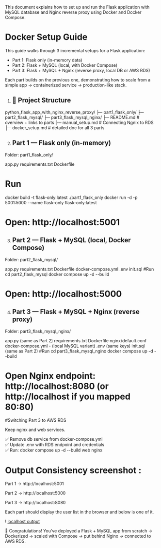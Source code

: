 This document explains how to set up and run the Flask application with MySQL database and Nginx reverse proxy using Docker and Docker Compose.

# Docker Setup Guide  

This guide walks through 3 incremental setups for a Flask application:  
- Part 1: Flask only (in-memory data)  
- Part 2: Flask + MySQL (local, with Docker Compose)  
- Part 3: Flask + MySQL + Nginx (reverse proxy, local DB or AWS RDS)  

Each part builds on the previous one, demonstrating how to scale from a simple app → containerized service → production-like stack.

1. ## 📌 Project Structure

python_flask_app_with_nginx_reverse_proxy/
├─ part1_flask_only/
├─ part2_flask_mysql/
├─ part3_flask_mysql_nginx/
├─ README.md           # overview + links to parts
├─ manual_setup.md     # Connecting Ngnix to RDS
├─ docker_setup.md     # detailed doc for all 3 parts

2. ## Part 1 — Flask only (in-memory)

Folder: part1_flask_only/

app.py
requirements.txt
Dockerfile
# Run
docker build -t flask-only:latest ./part1_flask_only
docker run -d -p 5001:5000 --name flask-only flask-only:latest
# Open: http://localhost:5001

3. ## Part 2 — Flask + MySQL (local, Docker Compose)

Folder: part2_flask_mysql/

app.py
requirements.txt
Dockerfile
docker-compose.yml
.env
init.sql
#Run
cd part2_flask_mysql
docker compose up -d --build
# Open: http://localhost:5000

4. ## Part 3 — Flask + MySQL + Nginx (reverse proxy)
Folder: part3_flask_mysql_nginx/

app.py (same as Part 2)
requirements.txt
Dockerfile
nginx/default.conf
docker-compose.yml - (local MySQL variant)
.env (same keys)
init.sql (same as Part 2)
#Run
cd part3_flask_mysql_nginx
docker compose up -d --build
# Open Nginx endpoint: http://localhost:8080   (or http://localhost if you mapped 80:80)

#Switching Part 3 to AWS RDS

Keep nginx and web services.

✅ Remove db service from docker-compose.yml  
✅ Update .env with RDS endpoint and credentials  
✅ Run: docker compose up -d --build web nginx  

# Output Consistency screenshot :

Part 1 → http://localhost:5001

Part 2 → http://localhost:5000

Part 3 → http://localhost:8080

Each part should display the user list in the browser and below is one of it.

! [localhost output](aws_two_tier_app/docs/output_localhost.png)

🎉 Congratulations! You’ve deployed a Flask + MySQL app from scratch → Dockerized → scaled with Compose → put behind Nginx → connected to AWS RDS.  


 

